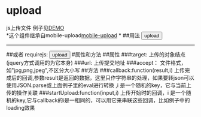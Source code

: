 # upload
js上传文件
例子见[DEMO](http://www.lovewebgames.com/jsmodule/upload.html)  
*这个组件继承自mobile-upload[mobile-upload](http://www.lovewebgames.com/jsmodule/mobile-upload.html)  *
##用法
	<button id="btn_upload">upload</button>
	<script src="../src/jquery-1.9.1.min.js"></script>
	<script src="../src/upload.js"></script>
	<script>
		var upload = new Upload();
		var loadArr = {};
		upload.init({target:$('#btn_upload'),url:"data.html",accept:"png,jpg",startUpload:function(input,i){
			console.log('正在上传中....')
			loadArr[i] = $('<span>正在上传中....</span>');
			$('#preview').append(loadArr[i]);
		}, callback:function(result,i){
			eval( 'result='+result);
			setTimeout(function(){
				//看到正在上传中的效果加了定时器，实际应用中不需要
				loadArr[i] .html('<img src="'+result.url+'" width="200" height="200"/><input type="hidden" value="'+result.url+'"/>');
			},1000)
		}});
	</script>
***
##或者  requirejs:
	<button id="btn_upload">upload</button>
	<script type="text/javascript" src="../dest/require.js"></script>
	<script>
	requirejs.config({
		//By default load any module IDs from js/lib
		baseUrl: '../dest',
		paths: {
			$: 'jquery-1.11.2',
			upload:"upload",
			mobileUpload:"mobile-upload"
		}
	});
	require(['upload','$'], function(Upload,$) {
		var upload = new Upload();
		upload.init({target:$('#btn_upload'),url:"data.html", callback:function(result){
			eval( 'result='+result);
			$('body').append('<img src="'+result.url+'" width="200" height="200"/><input type="hidden" value="'+result.url+'"/>');
		}});
	});
	</script>
#属性和方法
##属性
###target:
		上传的对象结点(jquery方式调用的为它本身)
###url:
		上传提交地址
###accept：
		文件格式，如"jpg,png,jpeg",不区分大小写
##方法
###callback:function(result,i)
		上传完成后的回调,参数result是返回的数据，这里只作字符串的处理，如果要转json可以使用JSON.parse或上面例子里的eval进行转换  ,i 是一个随机的key，它与当前上传的操作关联
###startUpload:function(input,i)
		上传开始时的回调，i 是一个随机的key,它与callback的i是一相同的，可以用它来串联这些回调，比如例子中的loading效果